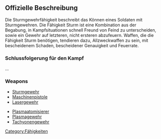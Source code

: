## Offizielle Beschreibung

Die Sturmgewehrfähigkeit beschreibt das Können eines Soldaten mit
Sturmgewehren. Die Fähigkeit Sturm ist eine Kombination aus der
Begabung, in Kampfsituationen schnell Freund von Feind zu unterscheiden,
sowie ein Gewehr auf letzteren, nicht ersteren abzufeuern. Waffen, die
die Fähigkeit Sturm benötigen, tendieren dazu, Allzweckwaffen zu sein,
mit bescheidenem Schaden, bescheidener Genauigkeit und Feuerrate.

### Schlussfolgerung für den Kampf

...

### Weapons

- [Sturmgewehr](Ausrüstung/Primärwaffen/Sturmgewehr "wikilink")
- [Maschinenpistole](Ausrüstung/Zweitwaffen/Maschinenpistole "wikilink")
- [Lasergewehr](Ausrüstung/Primärwaffen/Lasergewehr "wikilink")

<!-- -->

- [Plasmaatomisierer](Ausrüstung/Zweitwaffen/Plasmaatomisierer "wikilink")
- [Plasmagewehr](Ausrüstung/Primärwaffen/Plasmagewehr "wikilink")
- [Tachyonengewehr](Ausrüstung/Primärwaffen/Tachyonengewehr "wikilink")

[Category:Fähigkeiten](Category:Fähigkeiten "wikilink")